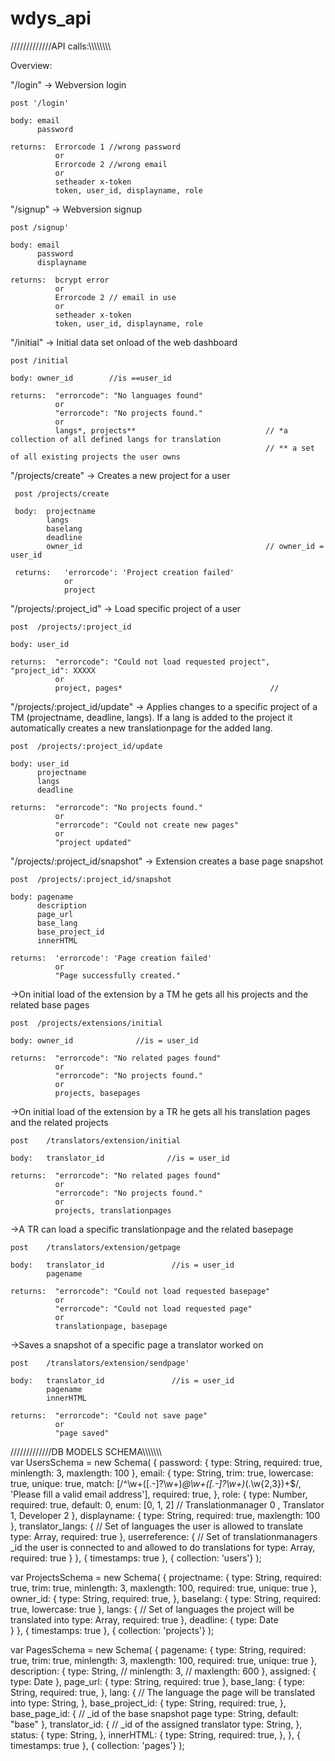# wdys_api

/////////////API calls:\\\\\\\\\\\\\\\

Overview:


"/login" -> Webversion login

    post '/login'
    
    body: email
          password
  
    returns:  Errorcode 1 //wrong password
              or
              Errorcode 2 //wrong email
              or
              setheader x-token
              token, user_id, displayname, role
            
            
            
"/signup" -> Webversion signup

    post /signup'
    
    body: email
          password
          displayname
          
    returns:  bcrypt error
              or
              Errorcode 2 // email in use
              or
              setheader x-token
              token, user_id, displayname, role
  

"/initial" -> Initial data set onload of the web dashboard

    post /initial
    
    body: owner_id        //is ==user_id
    
    returns:  "errorcode": "No languages found"
              or
              "errorcode": "No projects found."
              or
              langs*, projects**                             // *a collection of all defined langs for translation 
                                                             // ** a set of all existing projects the user owns
    
    
"/projects/create" -> Creates a new project for a user

     post /projects/create
     
     body:  projectname
            langs
            baselang
            deadline
            owner_id                                         // owner_id = user_id
            
     returns:   'errorcode': 'Project creation failed'
                or
                project
                
"/projects/:project_id" -> Load specific project of a user           

    post  /projects/:project_id
    
    body: user_id
    
    returns:  "errorcode": "Could not load requested project", "project_id": XXXXX
              or
              project, pages*                                 //
    
"/projects/:project_id/update" -> Applies changes to a specific project of a TM (projectname, deadline, langs). If a lang is added to the project it automatically creates a new translationpage for the added lang. 

    post  /projects/:project_id/update
    
    body: user_id
          projectname
          langs
          deadline
          
    returns:  "errorcode": "No projects found."
              or
              "errorcode": "Could not create new pages"
              or
              "project updated"
              

"/projects/:project_id/snapshot" -> Extension creates a base page snapshot

    post  /projects/:project_id/snapshot
    
    body: pagename
          description
          page_url
          base_lang
          base_project_id
          innerHTML
          
    returns:  'errorcode': 'Page creation failed'
              or
              "Page successfully created."    
  
  
->On initial load of the extension by a TM he gets all his projects and the related base pages 

    post  /projects/extensions/initial
    
    body: owner_id              //is = user_id 
          
    returns:  "errorcode": "No related pages found"
              or
              "errorcode": "No projects found."
              or
              projects, basepages       
      
->On initial load of the extension by a TR he gets all his translation pages and the related projects    

    post    /translators/extension/initial
    
    body:   translator_id              //is = user_id    
          
    returns:  "errorcode": "No related pages found"
              or
              "errorcode": "No projects found."
              or
              projects, translationpages
              
->A TR can load a specific translationpage and the related basepage              

    post    /translators/extension/getpage
    
    body:   translator_id               //is = user_id    
            pagename
          
    returns:  "errorcode": "Could not load requested basepage"
              or
              "errorcode": "Could not load requested page"
              or
              translationpage, basepage
              
              
->Saves a snapshot of a specific page a translator worked on              

    post    /translators/extension/sendpage'
    
    body:   translator_id               //is = user_id    
            pagename
            innerHTML
          
    returns:  "errorcode": "Could not save page"
              or
              "page saved"    
              
              
              




/////////////DB MODELS SCHEMA\\\\\\\\\\\\\\\
var UsersSchema = new Schema(
  {
    password: { 
      type: String, 
      required: true, 
      minlength: 3, 
      maxlength: 100
    },
    email: { 
      type: String, 
      trim: true, 
      lowercase: true, 
      unique: true, 
      match: [/^\w+([\.-]?\w+)*@\w+([\.-]?\w+)*(\.\w{2,3})+$/, 'Please fill a valid email address'], 
      required: true, 
    },
    role: { 
      type: Number, 
      required: true, 
      default: 0,
      enum: [0, 1, 2]  // Translationmanager 0 , Translator 1, Developer 2
    },
    displayname: { 
      type: String, 
      required: true, 
      maxlength: 100
    },
    translator_langs: { // Set of languages the user is allowed to translate
      type: Array, 
      required: true
    }, 
    userreference: { // Set of translationmanagers _id the user is connected to and allowed to do translations for
      type: Array, 
      required: true
    }
  },
  { timestamps: true },
  { collection: 'users'}
);



var ProjectsSchema = new Schema(
  {
    projectname: { 
      type: String, 
      required: true, 
      trim: true,
      minlength: 3, 
      maxlength: 100,
      required: true,
      unique: true
    },
    owner_id: { 
      type: String, 
      required: true, 
    },
    baselang: { 
      type: String, 
      required: true, 
      lowercase: true
    },
    langs: { // Set of languages the project will be translated into
      type: Array, 
      required: true
    },
    deadline: { 
      type: Date      
    }
  },
  { timestamps: true },
  { collection: 'projects'}
);


var PagesSchema = new Schema(
  {
    pagename: { 
      type: String, 
      required: true, 
      trim: true,
      minlength: 3, 
      maxlength: 100,
      required: true,
      unique: true
    },
    description: { 
      type: String, 
      // minlength: 3, 
      // maxlength: 600
    },
    assigned: { 
      type: Date 
    },
    page_url: { 
      type: String,
      required: true
    },
    base_lang: { 
      type: String, 
      required: true, 
    },
    lang: { // The language the page will be translated into
      type: String, 
    }, 
    base_project_id: { 
      type: String, 
      required: true, 
    },
    base_page_id: { // _id of the base snapshot page
      type: String, 
      default: "base"
    },
    translator_id: { // _id of the assigned translator
      type: String, 
    },
    status: { 
      type: String,
    },
    innerHTML: { 
      type: String, 
      required: true, 
    },
  },
  { timestamps: true },
  { collection: 'pages'}
);
